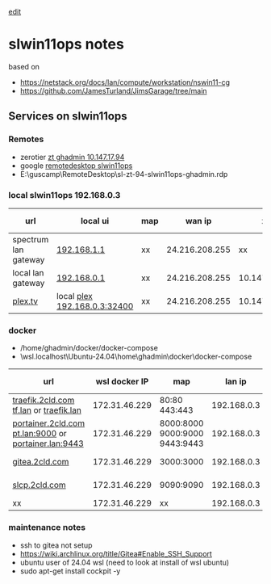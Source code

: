 [edit](https://github.com/2cld/sl/edit/main/ops/install/slwin11ops-notes.md)
# slwin11ops notes

based on 
- https://netstack.org/docs/lan/compute/workstation/nswin11-cg
- https://github.com/JamesTurland/JimsGarage/tree/main

## Services on slwin11ops 

### Remotes
- zerotier [zt ghadmin 10.147.17.94](https://my.zerotier.com/login)
- google [remotedesktop slwin11ops](https://remotedesktop.google.com/access)
- E:\guscamp\RemoteDesktop\sl-zt-94-slwin11ops-ghadmin.rdp
  
### local slwin11ops 192.168.0.3

| url | local ui | map | wan ip | zt | dmz | [cf](https://one.dash.cloudflare.com/) tunnel |
|--|--|--|--|--|--|--|
| spectrum lan gateway | [192.168.1.1](http://192.168.0.1)|xx| 24.216.208.255 | xx | xx | xx |
| local lan gateway | [192.168.0.1](http://192.168.0.1)|xx| 24.216.208.255 | 10.147.17.94 | xx | xx |
| [plex.tv](https://plex.tv) | local [plex 192.168.0.3:32400](http://192.168.0.3:32400)|xx| 24.216.208.255 | 10.147.17.94 | xx | xx |

### docker
- /home/ghadmin/docker/docker-compose
- \\wsl.localhost\Ubuntu-24.04\home\ghadmin\docker\docker-compose

| url | wsl docker IP | map | lan ip | zt | dmz | [cf](https://one.dash.cloudflare.com/) tunnel |
|--|--|--|--|--|--|--|
| [traefik.2cld.com](https://traefik.2cld.com) <br/> [tf.lan](http://tf.lan) or [traefik.lan](http://traefik.lan) |172.31.46.229|80:80<br/>443:443| 192.168.0.3 | 10.147.17.94 | xx | [sl-2cld](https://one.dash.cloudflare.com/) |
| [portainer.2cld.com](https://portainer.2cld.com) <br/> [pt.lan:9000](http://pt.lan:9000) or [portainer.lan:9443](https://portainer.lan:9443) |172.31.46.229|8000:8000<br/>9000:9000<br/>9443:9443| 192.168.0.3 | 10.147.17.94 | xx | [sl-2cld](https://one.dash.cloudflare.com/) |
| [gitea.2cld.com](https://gitea.2cld.com) |172.31.46.229|3000:3000| 192.168.0.3 | 10.147.17.94 | xx | [sl-2cld](https://one.dash.cloudflare.com/) |
| [slcp.2cld.com](https://slcp.2cld.com) |172.31.46.229|9090:9090| 192.168.0.3 | 10.147.17.94 | xx | [sl-2cld](https://one.dash.cloudflare.com/) |
| xx |172.31.46.229|xx| 192.168.0.3 | 10.147.17.94 | xx | cf |

### maintenance notes
- ssh to gitea not setup
- https://wiki.archlinux.org/title/Gitea#Enable_SSH_Support
- ubuntu user of 24.04 wsl (need to look at install of wsl ubuntu)
- sudo apt-get install cockpit -y
